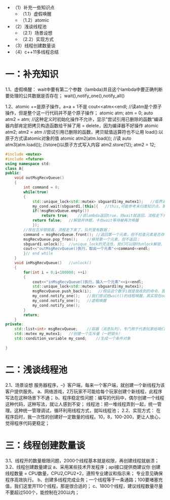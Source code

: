 * （1）补充一些知识点
  * （1.1）虚假唤醒
  * （1.2）atomic
* （2）浅谈线程池
  * （2.1）场景设想
  * （2.2）实现方式
* （3）线程创建数量谈
* （4）c++11多线程总结

# 一：补充知识

1.1、虚假唤醒： wait中要有第二个参数（lambda)并且这个lambda中要正确判断要处理的公共数据是否存在；
wait(),notify_one(),notify_all()

1.2、atomic
+=是原子操作，a=a + 1不是
cout<<atm<<endl; //读atm是个原子操作，但是整个这一行代码并不是个原子操作；
atomic atm;
atm = 0;
auto atm2 = atm; //这种定义时初始化操作不允许，显示”尝试引用已删除的函数“编译器内部肯定把拷贝构造函数给干掉了用 = delete，因为编译器不好操作
atomic atm2;
atm2 = atm //尝试引用已删除的函数，拷贝赋值运算符也不让用
load():以原子方式读atomic对象的值
atomic atm2(atm.load()); //读
auto atm3(atm.load());
//store()以原子方式写入内容
atm2.store(12);
atm2 = 12;

```c++
#include <mutex>
#include <future>
using namespace std:
class A{
public:
	void outMsgRecvQueue()
	{
		int command = 0;
		while(true)
		{
			std::unique_lock<std::mutex> sbguard1(my_mutex1);	//临界进去
			my_cond.wait(sbguard1,[this]{	//this,可能参考未归类知识点，第八节
			if(!msgRecvQueue.empty())
				return true;	//该lambda返回true，则wait就返回，流程走下来，互斥锁被本线程拿到。
			return false;	//解锁并休眠，卡在wait等待被再次唤醒
			});
		//现在互斥锁锁着，流程走下来了，队列里有数据；
		command = msgRecvQueue.front();	//返回第一个元素，但不检查元素是否存在；
		msgRecvQueue.pop_fron();	//移除第一个元素，但不返回；
		sbguard1.unlock();	//unique_lock的灵活性，我们可以随时unlock解锁，以免锁住太长时间
		cout<<"outMsgRecvQueue()执行，取出一个元素"<<command<<endl;
		}// end while
	}
	void inMsgRecvQueue()	//unlock()
	{
		for(int i = 0;i<100000; ++i)
		{
			cout<<"inMsgRecvQueue()执行，插入一个元素"<<i<<endl;
			std::unique_lock<std::mutex> sbguard1(my_mutex1);
			msgRecvQueue.push_back(i);	 //假设这个数字i就是我收到的命令，我直接弄到消息队列里边来；
			my_cond.notify_one();	//我们尝试把wait()的线程唤醒，其实现在outMsgRecvQueue()中的my_cond_wait()已经醒了，但光醒了 
			my_cond.notify_one();	//虚假唤醒 
			my_cond.notify_one();
		}
		return;
	}
private:
	std::list<int> msgRecvQueue;	//容器（消息队列），专门用于代表玩家给咱们发送过来的命令。
	std::mutex my_mutex1;	//创建一个互斥量（一把锁头）
	std::condition_variable my_cond;	//生成一个条件对象			
	
}
```

# 二：浅谈线程池

2.1、场景设想
服务器程序，–》客户端，每来一个客户端，就创建一个新线程为该客户提供服务。
a、网络游戏，2万玩家不可能给每个玩家创建个新线程，此程序写法在这种场景下不通；
b、程序稳定性问题：编写的代码中，偶尔创建一个线程这种代码，这种写法，就让人感到不安；
线程池：把一堆线程弄到一起，统一管理。这种统一管理调试，循环利用线程方式，就叫线程池；
2.2、实现方式：
在程序启时，我一次性的创建好一定数量的线程。10，8，100-200，更让人放心，觉得程序代码更稳定；

# 三：线程创建数量谈

3.1、线程开的数量极限问题，2000个线程基本就是权限，再创建线程就崩溃；
3.2、线程创建数量建议
a、采用某些技术开发程序；api接口提供商建议你 创建线程数量 = CPU数量，CPU2,CPU2+2，遵照专业建议和指示来；
专业意见确保程序高效执行。
b、创建多线程完成业务；一个线程等于一条通路；100要堵塞充值，我们这里开110个线程，那是很合适的；
c、1800个线程，建议线程数量尽量不要超过500个，能控制在200以内；
```
